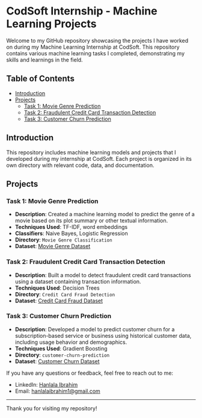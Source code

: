 # CodSoft Internship - Machine Learning Projects

Welcome to my GitHub repository showcasing the projects I have worked on during my Machine Learning Internship at CodSoft. This repository contains various machine learning tasks I completed, demonstrating my skills and learnings in the field.

## Table of Contents

- [Introduction](#introduction)
- [Projects](#projects)
  - [Task 1: Movie Genre Prediction](#task-1-movie-genre-prediction)
  - [Task 2: Fraudulent Credit Card Transaction Detection](#task-2-fraudulent-credit-card-transaction-detection)
  - [Task 3: Customer Churn Prediction](#task-3-customer-churn-prediction)

## Introduction

This repository includes machine learning models and projects that I developed during my internship at CodSoft. Each project is organized in its own directory with relevant code, data, and documentation.

## Projects

### Task 1: Movie Genre Prediction

- **Description**: Created a machine learning model to predict the genre of a movie based on its plot summary or other textual information.
- **Techniques Used**: TF-IDF, word embeddings
- **Classifiers**: Naive Bayes, Logistic Regression
- **Directory**: `Movie Genre Classification`
- **Dataset**: [Movie Genre Dataset](https://www.kaggle.com/datasets/hijest/genre-classification-dataset-imdb)

### Task 2: Fraudulent Credit Card Transaction Detection

- **Description**: Built a model to detect fraudulent credit card transactions using a dataset containing transaction information.
- **Techniques Used**: Decision Trees
- **Directory**: `Credit Card Fraud Detection`
- **Dataset**: [Credit Card Fraud Dataset](https://www.kaggle.com/datasets/kartik2112/fraud-detection)

### Task 3: Customer Churn Prediction

- **Description**: Developed a model to predict customer churn for a subscription-based service or business using historical customer data, including usage behavior and demographics.
- **Techniques Used**: Gradient Boosting
- **Directory**: `customer-churn-prediction`
- **Dataset**: [Customer Churn Dataset](https://www.kaggle.com/datasets/shantanudhakadd/bank-customer-churn-prediction)

If you have any questions or feedback, feel free to reach out to me:

- LinkedIn: [Hanlala Ibrahim](https://www.linkedin.com/in/hanlala-ibrahim/)
- Email: hanlalaibrahim1@gmail.com

---

Thank you for visiting my repository!
